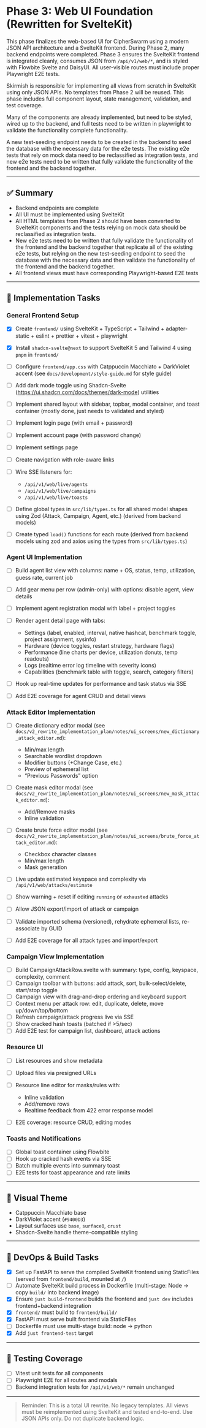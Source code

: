 # Phase 3: Web UI Foundation (Rewritten for SvelteKit)

This phase finalizes the web-based UI for CipherSwarm using a modern JSON API architecture and a SvelteKit frontend. During Phase 2, many backend endpoints were completed. Phase 3 ensures the SvelteKit frontend is integrated cleanly, consumes JSON from `/api/v1/web/*`, and is styled with Flowbite Svelte and DaisyUI. All user-visible routes must include proper Playwright E2E tests.

Skirmish is responsible for implementing all views from scratch in SvelteKit using only JSON APIs. No templates from Phase 2 will be reused. This phase includes full component layout, state management, validation, and test coverage.

Many of the components are already implemented, but need to be styled, wired up to the backend, and full tests need to be written in playwright to validate the functionality complete functionality.

A new test-seeding endpoint needs to be created in the backend to seed the database with the necessary data for the e2e tests. The existing e2e tests that rely on mock data need to be reclassified as integration tests, and new e2e tests need to be written that fully validate the functionality of the frontend and the backend together.

---

## ✅ Summary

-   Backend endpoints are complete
-   All UI must be implemented using SvelteKit
-   All HTML templates from Phase 2 should have been converted to SvelteKit components and the tests relying on mock data should be reclassified as integration tests.
-   New e2e tests need to be written that fully validate the functionality of the frontend and the backend together that replicate all of the existing e2e tests, but relying on the new test-seeding endpoint to seed the database with the necessary data and then validate the functionality of the frontend and the backend together.
-   All frontend views must have corresponding Playwright-based E2E tests

---

## 🧱 Implementation Tasks

### General Frontend Setup

-   [x] Create `frontend/` using SvelteKit + TypeScript + Tailwind + adapter-static + eslint + prettier + vitest + playwright
-   [x] Install `shadcn-svelte@next` to support SvelteKit 5 and Tailwind 4 using `pnpm` in `frontend/`
-   [ ] Configure `frontend/app.css` with Catppuccin Macchiato + DarkViolet accent (see `docs/development/style-guide.md` for style guide)
-   [ ] Add dark mode toggle using Shadcn-Svelte (https://ui.shadcn.com/docs/themes/dark-mode) utilities
-   [ ] Implement shared layout with sidebar, topbar, modal container, and toast container (mostly done, just needs to validated and styled)
-   [ ] Implement login page (with email + password)
-   [ ] Implement account page (with password change)
-   [ ] Implement settings page 
-   [ ] Create navigation with role-aware links
-   [ ] Wire SSE listeners for:

    -   `/api/v1/web/live/agents`
    -   `/api/v1/web/live/campaigns`
    -   `/api/v1/web/live/toasts`

-   [ ] Define global types in `src/lib/types.ts` for all shared model shapes using Zod (Attack, Campaign, Agent, etc.)  (derived from backend models)
-   [ ] Create typed `load()` functions for each route (derived from backend models using zod and axios using the types from `src/lib/types.ts`)

### Agent UI Implementation

-   [ ] Build agent list view with columns: name + OS, status, temp, utilization, guess rate, current job
-   [ ] Add gear menu per row (admin-only) with options: disable agent, view details
-   [ ] Implement agent registration modal with label + project toggles
-   [ ] Render agent detail page with tabs:

    -   Settings (label, enabled, interval, native hashcat, benchmark toggle, project assignment, sysinfo)
    -   Hardware (device toggles, restart strategy, hardware flags)
    -   Performance (line charts per device, utilization donuts, temp readouts)
    -   Logs (realtime error log timeline with severity icons)
    -   Capabilities (benchmark table with toggle, search, category filters)

-   [ ] Hook up real-time updates for performance and task status via SSE
-   [ ] Add E2E coverage for agent CRUD and detail views

### Attack Editor Implementation

-   [ ] Create dictionary editor modal (see `docs/v2_rewrite_implementation_plan/notes/ui_screens/new_dictionary_attack_editor.md`):

    -   Min/max length
    -   Searchable wordlist dropdown
    -   Modifier buttons (+Change Case, etc.)
    -   Preview of ephemeral list
    -   “Previous Passwords” option

-   [ ] Create mask editor modal (see `docs/v2_rewrite_implementation_plan/notes/ui_screens/new_mask_attack_editor.md`):

    -   Add/Remove masks
    -   Inline validation

-   [ ] Create brute force editor modal (see `docs/v2_rewrite_implementation_plan/notes/ui_screens/brute_force_attack_editor.md`):

    -   Checkbox character classes
    -   Min/max length
    -   Mask generation

-   [ ] Live update estimated keyspace and complexity via `/api/v1/web/attacks/estimate`
-   [ ] Show warning + reset if editing `running` or `exhausted` attacks
-   [ ] Allow JSON export/import of attack or campaign 
-   [ ] Validate imported schema (versioned), rehydrate ephemeral lists, re-associate by GUID
-   [ ] Add E2E coverage for all attack types and import/export

### Campaign View Implementation

-   [ ] Build CampaignAttackRow\.svelte with summary: type, config, keyspace, complexity, comment
-   [ ] Campaign toolbar with buttons: add attack, sort, bulk-select/delete, start/stop toggle
-   [ ] Campaign view with drag-and-drop ordering and keyboard support
-   [ ] Context menu per attack row: edit, duplicate, delete, move up/down/top/bottom
-   [ ] Refresh campaign/attack progress live via SSE
-   [ ] Show cracked hash toasts (batched if >5/sec)
-   [ ] Add E2E test for campaign list, dashboard, attack actions

### Resource UI

-   [ ] List resources and show metadata
-   [ ] Upload files via presigned URLs
-   [ ] Resource line editor for masks/rules with:

    -   Inline validation
    -   Add/remove rows
    -   Realtime feedback from 422 error response model

-   [ ] E2E coverage: resource CRUD, editing modes

### Toasts and Notifications

-   [ ] Global toast container using Flowbite
-   [ ] Hook up cracked hash events via SSE
-   [ ] Batch multiple events into summary toast
-   [ ] E2E tests for toast appearance and rate limits

---

## 🎨 Visual Theme

-   Catppuccin Macchiato base
-   DarkViolet accent (`#9400D3`)
-   Layout surfaces use `base`, `surface0`, `crust`
-   Shadcn-Svelte handle theme-compatible styling

---

## 🔧 DevOps & Build Tasks

-   [x] Set up FastAPI to serve the compiled SvelteKit frontend using StaticFiles (served from `frontend/build`, mounted at `/`)
-   [ ] Automate SvelteKit build process in Dockerfile (multi-stage: Node -> copy `build/` into backend image)
-   [x] Ensure `just build-frontend` builds the frontend and `just dev` includes frontend+backend integration
-   [x] `frontend/` must build to `frontend/build/`
-   [x] FastAPI must serve built frontend via StaticFiles
-   [ ] Dockerfile must use multi-stage build: node → python
-   [x] Add `just frontend-test` target 

---

## 🔬 Testing Coverage

-   [ ] Vitest unit tests for all components
-   [ ] Playwright E2E for all routes and modals
-   [ ] Backend integration tests for `/api/v1/web/*` remain unchanged

---

> Reminder: This is a total UI rewrite. No legacy templates. All views must be reimplemented using SvelteKit and tested end-to-end. Use JSON APIs only. Do not duplicate backend logic.
